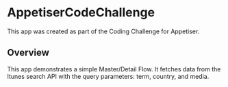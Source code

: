 # AppetiserCodeChallenge
This app was created as part of the Coding Challenge for Appetiser.

## Overview
This app demonstrates a simple Master/Detail Flow. It fetches data from the Itunes search API with the query parameters:
term, country, and media.
